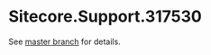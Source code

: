 # Sitecore.Support.317530

See [master branch](https://github.com/sitecoresupport/Sitecore.Support.317530) for details.